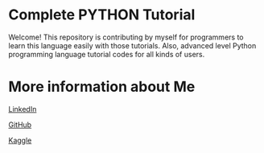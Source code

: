 # Complete PYTHON Tutorial

Welcome! This repository is contributing by myself for programmers to learn this language easily with those tutorials. Also, advanced level Python programming language tutorial codes for all kinds of users.

# More information about Me

[LinkedIn](https://www.linkedin.com/in/emiryarkinyaman/)

[GitHub](https://github.com/WEINOOSE)

[Kaggle](https://www.kaggle.com/weinoose)
